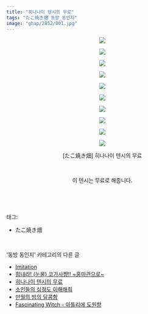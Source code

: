 ```yaml
---
title: "히나나이 텐시의 무료"
tags: "たこ焼き畑 동방_동인지"
image: "ghap/2852/001.jpg"
---
```

<div class="article">
<p style="text-align: center; clear: none; float: none;"><img src="{{ site.nasurl }}/ghap/2852/001.jpg"/></p>
<p style="text-align: center; clear: none; float: none;"><img src="{{ site.nasurl }}/ghap/2852/002.jpg"/></p>
<p style="text-align: center; clear: none; float: none;"><img src="{{ site.nasurl }}/ghap/2852/003.jpg"/></p>
<p style="text-align: center; clear: none; float: none;"><img src="{{ site.nasurl }}/ghap/2852/004.jpg"/></p>
<p style="text-align: center; clear: none; float: none;"><img src="{{ site.nasurl }}/ghap/2852/005.jpg"/></p>
<p style="text-align: center; clear: none; float: none;"><img src="{{ site.nasurl }}/ghap/2852/006.jpg"/></p>
<p style="text-align: center; clear: none; float: none;"><img src="{{ site.nasurl }}/ghap/2852/007.jpg"/></p>
<p style="text-align: center; clear: none; float: none;"><img src="{{ site.nasurl }}/ghap/2852/008.jpg"/></p>
<p style="text-align: center; clear: none; float: none;"><img src="{{ site.nasurl }}/ghap/2852/009.jpg"/></p>
<p style="text-align: center; clear: none; float: none;"><img src="{{ site.nasurl }}/ghap/2852/010.jpg"/></p>
<p style="text-align: center; clear: none; float: none;">[たこ焼き畑] 히나나이 텐시의 무료</p>
<p style="text-align: center; clear: none; float: none;"><br/></p>
<p style="text-align: center; clear: none; float: none;">이 텐시는 무료로 해줍니다.</p>
<p><br/></p>
</div><br/>
<div class="tagTrail">
<p>태그: </p>
<ul>
<li>たこ焼き畑</li>
</ul>
</div><br/>
<div class="another">
<p>'동방 동인지' 카테고리의 다른 글</p>
<ul>
<li><a href="/2016-12-07-ghap_2854">Imitation</a></li>
<li><a href="/2016-12-07-ghap_2853">힘내라! (눈물) 코가사쨩!! ~홍마관으로~</a></li>
<li><a href="/2016-12-06-ghap_2852">히나나이 텐시의 무료</a></li>
<li><a href="/2016-12-06-ghap_2851">소인들의 심정도 이해해줘</a></li>
<li><a href="/2016-12-06-ghap_2850">만월의 밤의 달콤함</a></li>
<li><a href="/2016-12-06-ghap_2849">Fascinating Witch - 아틀리에 도원향</a></li>
</ul>
</div><br/>
<div class="cb_module cb_fluid">
<div class="cb_wrt cb_profile">
</div><!-- commentList close -->
</div><br/>
